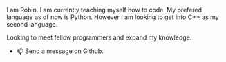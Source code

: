 I am Robin.
I am currently teaching myself how to code.
My prefered language as of now is Python. However I am looking to get into C++ as my second language.

Looking to meet fellow programmers and expand my knowledge.

- 📫 Send a message on Github.

<!---
Robinborg/Robinborg is a ✨ special ✨ repository because its `README.md` (this file) appears on your GitHub profile.
You can click the Preview link to take a look at your changes.
--->
